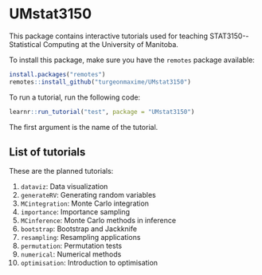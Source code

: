 # UMstat3150

This package contains interactive tutorials used for teaching STAT3150--Statistical Computing at the University of Manitoba.

To install this package, make sure you have the `remotes` package available:

```r
install.packages("remotes")
remotes::install_github("turgeonmaxime/UMstat3150")
```

To run a tutorial, run the following code:

```r
learnr::run_tutorial("test", package = "UMstat3150")
```

The first argument is the name of the tutorial.

## List of tutorials

These are the planned tutorials:

  1. `dataviz`: Data visualization
  2. `generateRV`: Generating random variables
  3. `MCintegration`: Monte Carlo integration
  4. `importance`: Importance sampling
  5. `MCinference`: Monte Carlo methods in inference
  6. `bootstrap`: Bootstrap and Jackknife
  7. `resampling`: Resampling applications
  8. `permutation`: Permutation tests
  9. `numerical`: Numerical methods
  10. `optimisation`: Introduction to optimisation
